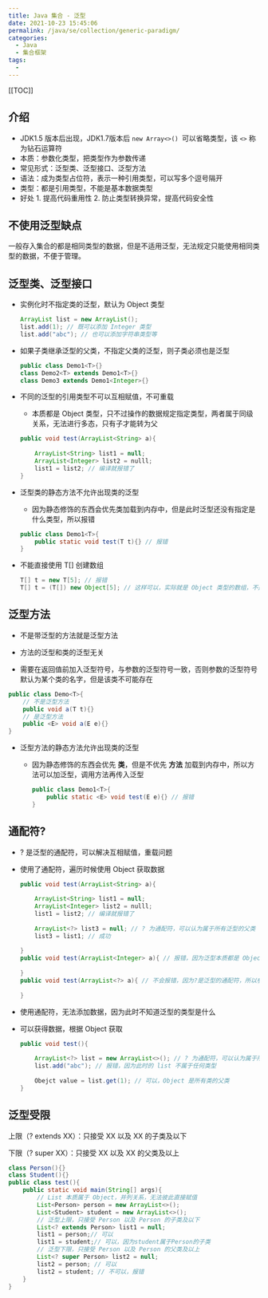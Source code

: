 ```yaml
---
title: Java 集合 - 泛型
date: 2021-10-23 15:45:06
permalink: /java/se/collection/generic-paradigm/
categories: 
  - Java
  - 集合框架
tags: 
  - 
---
```


[[TOC]]

## 介绍

- JDK1.5 版本后出现，JDK1.7版本后 `new Array<>() `可以省略类型，该 `<>` 称为钻石运算符
- 本质：参数化类型，把类型作为参数传递
- 常见形式：泛型类、泛型接口、泛型方法
- 语法：成为类型占位符，表示一种引用类型，可以写多个逗号隔开
- 类型：都是引用类型，不能是基本数据类型
- 好处 1. 提高代码重用性 2. 防止类型转换异常，提高代码安全性

## 不使用泛型缺点

一般存入集合的都是相同类型的数据，但是不适用泛型，无法规定只能使用相同类型的数据，不便于管理。

## 泛型类、泛型接口

- 实例化时不指定类的泛型，默认为 Object 类型

  ```java
  ArrayList list = new ArrayList();
  list.add(1); // 既可以添加 Integer 类型
  list.add("abc"); // 也可以添加字符串类型等
  ```

- 如果子类继承泛型的父类，不指定父类的泛型，则子类必须也是泛型

  ```java
  public class Demo1<T>{}
  class Demo2<T> extends Demo1<T>{}
  class Demo3 extends Demo1<Integer>{}
  ```

- 不同的泛型的引用类型不可以互相赋值，不可重载

  - 本质都是 Object 类型，只不过操作的数据规定指定类型，两者属于同级关系，无法进行多态，只有子才能转为父

  ```java
  public void test(ArrayList<String> a){
      
      ArrayList<String> list1 = null;
      ArrayList<Integer> list2 = nulll;
      list1 = list2; // 编译就报错了        
  }
  ```

- 泛型类的静态方法不允许出现类的泛型

  - 因为静态修饰的东西会优先类加载到内存中，但是此时泛型还没有指定是什么类型，所以报错

  ```java
  public class Demo1<T>{
      public static void test(T t){} // 报错
  }
  ```

- 不能直接使用 T[] 创建数组

  ```java
  T[] t = new T[5]; // 报错
  T[] t = (T[]) new Object[5]; // 这样可以，实际就是 Object 类型的数组，不是你要传入的类型数组
  ```

## 泛型方法

- 不是带泛型的方法就是泛型方法

- 方法的泛型和类的泛型无关

- 需要在返回值前加入泛型符号，与参数的泛型符号一致，否则参数的泛型符号默认为某个类的名字，但是该类不可能存在

```java
public class Demo<T>{
    // 不是泛型方法
    public void a(T t){}
    // 是泛型方法
    public <E> void a(E e){}
}
```

- 泛型方法的静态方法允许出现类的泛型

  - 因为静态修饰的东西会优先 **类**，但是不优先 **方法** 加载到内存中，所以方法可以加泛型，调用方法再传入泛型

    ```java
    public class Demo1<T>{
        public static <E> void test(E e){} // 报错
    }
    ```

## 通配符?

- ? 是泛型的通配符，可以解决互相赋值，重载问题

- 使用了通配符，遍历时候使用 Object 获取数据

  ```java
  public void test(ArrayList<String> a){
      
      ArrayList<String> list1 = null;
      ArrayList<Integer> list2 = nulll;
      list1 = list2; // 编译就报错了
      
      ArrayList<?> list3 = null; // ? 为通配符，可以认为属于所有泛型的父类
      list3 = list1; // 成功
          
  }
  public void test(ArrayList<Integer> a){ // 报错，因为泛型本质都是 Object，所以参数类型一样，不是重载，是复制
      
  }
  public void test(ArrayList<?> a){ // 不会报错，因为?是泛型的通配符，所以参数类型不一样，是重载
      
  }
  ```

- 使用通配符，无法添加数据，因为此时不知道泛型的类型是什么

- 可以获得数据，根据 Object 获取

  ```java
  public void test(){
      
      ArrayList<?> list = new ArrayList<>(); // ? 为通配符，可以认为属于所有泛型的父类
      list.add("abc"); // 报错，因为此时的 list 不属于任何类型
      
      Obejct value = list.get(1); // 可以，Object 是所有类的父类
  }
  
  ```

## 泛型受限

上限（? extends XX）：只接受 XX 以及 XX 的子类及以下

下限（? super XX）：只接受 XX 以及 XX 的父类及以上

```java
class Person(){}
class Student(){}
public class test(){
    public static void main(String[] args){
        // List 本质属于 Object，并列关系，无法彼此直接赋值
        List<Person> person = new ArrayList<>();
        List<Student> student = new ArrayList<>();
        // 泛型上限，只接受 Person 以及 Person 的子类及以下
        List<? extends Person> list1 = null;
        list1 = person;// 可以
        list1 = student;// 可以，因为student属于Person的子类
        // 泛型下限，只接受 Person 以及 Person 的父类及以上
        List<? super Person> list2 = null;
        list2 = person; // 可以
        list2 = student; // 不可以，报错
    }
}
```

## 
